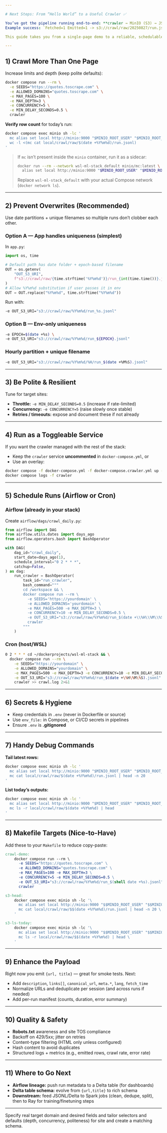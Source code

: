 ```yaml
---

# Next Steps: From “Hello World” to a Useful Crawler ✅

You’ve got the pipeline running end-to-end: **crawler → MinIO (S3) → JSONL**.
Example success: `Fetched=1 Emitted=1 -> s3://crawl/raw/20250827/run.jsonl`.

This guide takes you from a single-page demo to a reliable, schedulable, and reviewable crawler workload.

---
```


## 1) Crawl More Than One Page

Increase limits and depth (keep polite defaults):

```bash
docker compose run --rm \
  -e SEEDS="https://quotes.toscrape.com" \
  -e ALLOWED_DOMAINS="quotes.toscrape.com" \
  -e MAX_PAGES=100 \
  -e MAX_DEPTH=3 \
  -e CONCURRENCY=5 \
  -e MIN_DELAY_SECONDS=0.5 \
  crawler
```

**Verify row count** for today’s run:

```bash
docker compose exec minio sh -lc '
  mc alias set local http://minio:9000 "$MINIO_ROOT_USER" "$MINIO_ROOT_PASSWORD" &&
  wc -l <(mc cat local/crawl/raw/$(date +%Y%m%d)/run.jsonl)
'
```

> If `mc` isn’t present inside the `minio` container, run it as a sidecar:
>
> ```bash
> docker run --rm --network wsl-ml-stack_default minio/mc:latest \
>   alias set local http://minio:9000 "$MINIO_ROOT_USER" "$MINIO_ROOT_PASSWORD"
> ```
>
> Replace `wsl-ml-stack_default` with your actual Compose network (`docker network ls`).

---

## 2) Prevent Overwrites (Recommended)

Use date partitions + unique filenames so multiple runs don’t clobber each other.

### Option A — App handles uniqueness (simplest)

In `app.py`:

```python
import os, time

# Default path has date folder + epoch-based filename
OUT = os.getenv(
    "OUT_S3_URI",
    f"s3://crawl/raw/{time.strftime('%Y%m%d')}/run_{int(time.time())}.jsonl"
)
# Allow %Y%m%d substitution if user passes it in env
OUT = OUT.replace("%Y%m%d", time.strftime("%Y%m%d"))
```

Run with:

```bash
-e OUT_S3_URI="s3://crawl/raw/%Y%m%d/run_%s.jsonl"
```

### Option B — Env-only uniqueness

```bash
-e EPOCH=$(date +%s) \
-e OUT_S3_URI="s3://crawl/raw/%Y%m%d/run_${EPOCH}.jsonl"
```

### Hourly partition + unique filename

```bash
-e OUT_S3_URI="s3://crawl/raw/%Y%m%d/%H/run_$(date +%M%S).jsonl"
```

---

## 3) Be Polite & Resilient

Tune for target sites:

* **Throttle:** `-e MIN_DELAY_SECONDS=0.5` (increase if rate-limited)
* **Concurrency:** `-e CONCURRENCY=5` (raise slowly once stable)
* **Retries / timeouts:** expose and document these if not already

---

## 4) Run as a Toggleable Service

If you want the crawler managed with the rest of the stack:

* Keep the `crawler` service **uncommented** in `docker-compose.yml`, or
* Use an overlay:

```bash
docker compose -f docker-compose.yml -f docker-compose.crawler.yml up -d --build crawler
docker compose logs -f crawler
```

---

## 5) Schedule Runs (Airflow or Cron)

### Airflow (already in your stack)

Create `airflow/dags/crawl_daily.py`:

```python
from airflow import DAG
from airflow.utils.dates import days_ago
from airflow.operators.bash import BashOperator

with DAG(
    dag_id="crawl_daily",
    start_date=days_ago(1),
    schedule_interval="0 2 * * *",
    catchup=False,
) as dag:
    run_crawler = BashOperator(
        task_id="run_crawler",
        bash_command="""
        cd /workspace && \
        docker compose run --rm \
          -e SEEDS='https://yourdomain' \
          -e ALLOWED_DOMAINS='yourdomain' \
          -e MAX_PAGES=500 -e MAX_DEPTH=3 \
          -e CONCURRENCY=10 -e MIN_DELAY_SECONDS=0.5 \
          -e OUT_S3_URI="s3://crawl/raw/%Y%m%d/run_$(date +\\%H\\%M\\%S).jsonl" \
          crawler
        """
    )
```

### Cron (host/WSL)

```bash
0 2 * * * cd ~/dockerprojects/wsl-ml-stack && \
  docker compose run --rm \
    -e SEEDS="https://yourdomain" \
    -e ALLOWED_DOMAINS="yourdomain" \
    -e MAX_PAGES=500 -e MAX_DEPTH=3 -e CONCURRENCY=10 -e MIN_DELAY_SECONDS=0.5 \
    -e OUT_S3_URI="s3://crawl/raw/%Y%m%d/run_$(date +\%H\%M\%S).jsonl" \
    crawler >> crawl.log 2>&1
```

---

## 6) Secrets & Hygiene

* Keep credentials in `.env` (never in Dockerfile or source)
* Use `env_file:` in Compose, or CI/CD secrets in pipelines
* Ensure `.env` is **.gitignored**

---

## 7) Handy Debug Commands

**Tail latest rows:**

```bash
docker compose exec minio sh -lc '
  mc alias set local http://minio:9000 "$MINIO_ROOT_USER" "$MINIO_ROOT_PASSWORD" &&
  mc cat local/crawl/raw/$(date +%Y%m%d)/run.jsonl | head -n 20
'
```

**List today’s outputs:**

```bash
docker compose exec minio sh -lc '
  mc alias set local http://minio:9000 "$MINIO_ROOT_USER" "$MINIO_ROOT_PASSWORD" &&
  mc ls -r local/crawl/raw/$(date +%Y%m%d) | head
'
```

---

## 8) Makefile Targets (Nice-to-Have)

Add these to your `Makefile` to reduce copy-paste:

```makefile
crawl-demo:
	docker compose run --rm \
	  -e SEEDS="https://quotes.toscrape.com" \
	  -e ALLOWED_DOMAINS="quotes.toscrape.com" \
	  -e MAX_PAGES=100 -e MAX_DEPTH=3 \
	  -e CONCURRENCY=5 -e MIN_DELAY_SECONDS=0.5 \
	  -e OUT_S3_URI="s3://crawl/raw/%Y%m%d/run_$(shell date +%s).jsonl" \
	  crawler

s3-head:
	docker compose exec minio sh -lc '\
	  mc alias set local http://minio:9000 "$$MINIO_ROOT_USER" "$$MINIO_ROOT_PASSWORD" && \
	  mc cat local/crawl/raw/$$(date +%Y%m%d)/run.jsonl | head -n 20 \
	'

s3-ls-today:
	docker compose exec minio sh -lc '\
	  mc alias set local http://minio:9000 "$$MINIO_ROOT_USER" "$$MINIO_ROOT_PASSWORD" && \
	  mc ls -r local/crawl/raw/$$(date +%Y%m%d) | head \
	'
```

---

## 9) Enhance the Payload

Right now you emit `{url, title}` — great for smoke tests. Next:

* Add `description`, `links[]`, `canonical_url`, `meta.*`, `lang`, `fetch_time`
* Normalize URLs and deduplicate per session (and across runs if needed)
* Add per-run manifest (counts, duration, error summary)

---

## 10) Quality & Safety

* **Robots.txt** awareness and site TOS compliance
* Backoff on 429/5xx; jitter on retries
* Content-type filtering (HTML only unless configured)
* Hash content to avoid duplicates
* Structured logs + metrics (e.g., emitted rows, crawl rate, error rate)

---

## 11) Where to Go Next

* **Airflow lineage:** push run metadata to a Delta table (for dashboards)
* **Delta table schema:** evolve from `{url,title}` to rich schema
* **Downstream:** feed JSONL/Delta to Spark jobs (clean, dedupe, split), then to Ray for training/finetuning steps

---

Specify real target domain and desired fields and tailor selectors and defaults (depth, concurrency, politeness) for site and create a matching schema.
